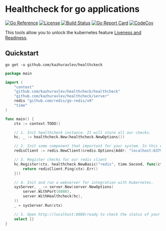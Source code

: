 # Healthcheck for go applications

[![Go Reference](https://pkg.go.dev/badge/github.com/kazhuravlev/healthcheck.svg)](https://pkg.go.dev/github.com/kazhuravlev/healthcheck)
[![License](https://img.shields.io/github/license/kazhuravlev/healthcheck?color=blue)](https://github.com/kazhuravlev/healthcheck/blob/master/LICENSE)
[![Build Status](https://github.com/kazhuravlev/healthcheck/actions/workflows/tests.yml/badge.svg)](https://github.com/kazhuravlev/healthcheck/actions/workflows/tests.yml)
[![Go Report Card](https://goreportcard.com/badge/github.com/kazhuravlev/healthcheck)](https://goreportcard.com/report/github.com/kazhuravlev/healthcheck)
[![CodeCov](https://codecov.io/gh/kazhuravlev/healthcheck/branch/master/graph/badge.svg?token=tNKcOjlxLo)](https://codecov.io/gh/kazhuravlev/healthcheck)

This tools allow you to unlock the kubernetes
feature [Liveness and Readiness](https://kubernetes.io/docs/tasks/configure-pod-container/configure-liveness-readiness-startup-probes/).

## Quickstart

```shell
go get -u github.com/kazhuravlev/healthckeck
```

```go
package main

import (
	"context"
	"github.com/kazhuravlev/healthcheck/healthcheck"
	"github.com/kazhuravlev/healthcheck/server"
	redis "github.com/redis/go-redis/v9"
	"time"
)

func main() {
	ctx := context.TODO()

	// 1. Init healthcheck instance. It will store all our checks.
	hc, _ := healthcheck.New(healthcheck.NewOptions())

	// 2. Init some component that important for your system. In this example - redis client. 
	redisClient := redis.NewClient(&redis.Options{Addr: "localhost:6379"})

	// 3. Register checks for our redis client
	hc.Register(ctx, healthcheck.NewBasic("redis", time.Second, func(ctx context.Context) error {
		return redisClient.Ping(ctx).Err()
	}))

	// 4. Init and run a webserver for integration with Kubernetes.
	sysServer, _ := server.New(server.NewOptions(
		server.WithPort(8080),
		server.WithHealthcheck(hc),
	))
	_ = sysServer.Run(ctx)

	// 5. Open http://localhost:8080/ready to check the status of your system
	select {}
}

```
